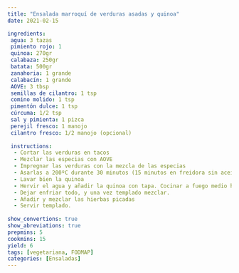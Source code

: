 ```yaml
---
title: "Ensalada marroquí de verduras asadas y quinoa"
date: 2021-02-15

ingredients:
 agua: 3 tazas
 pimiento rojo: 1
 quinoa: 270gr
 calabaza: 250gr
 batata: 500gr
 zanahoria: 1 grande
 calabacín: 1 grande
 AOVE: 3 tbsp 
 semillas de cilantro: 1 tsp
 comino molido: 1 tsp
 pimentón dulce: 1 tsp
 cúrcuma: 1/2 tsp
 sal y pimienta: 1 pizca
 perejil fresco: 1 manojo
 cilantro fresco: 1/2 manojo (opcional)
 
 instructions:
  - Cortar las verduras en tacos
  - Mezclar las especias con AOVE
  - Impregnar las verduras con la mezcla de las especias
  - Asarlas a 200ºC durante 30 minutos (15 minutos en freidora sin aceite)
  - Lavar bien la quinoa
  - Hervir el agua y añadir la quinoa con tapa. Cocinar a fuego medio hasta que haya absorbido todo el agua.
  - Dejar enfriar todo, y una vez templado mezclar.
  - Añadir y mezclar las hierbas picadas
  - Servir templado.
 
show_convertions: true
show_abreviations: true
prepmins: 5
cookmins: 15
yield: 6
tags: [vegetariana, FODMAP]
categories: [Ensaladas]
---
```


<!--stackedit_data:
eyJoaXN0b3J5IjpbLTE4MzU1Mjk0OTgsLTE0OTYzMjc2NzgsLT
YxNzI3MjEyMiwtMTU1Nzk2MzAzMF19
-->